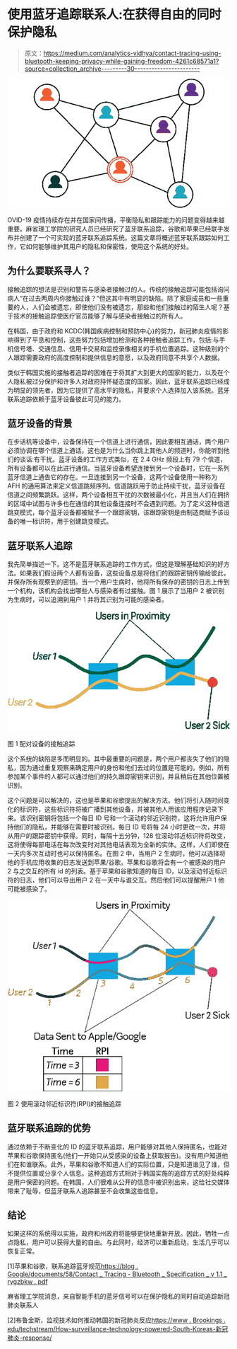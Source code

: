 # 使用蓝牙追踪联系人:在获得自由的同时保护隐私

> 原文：<https://medium.com/analytics-vidhya/contact-tracing-using-bluetooth-keeping-privacy-while-gaining-freedom-4261c68571a1?source=collection_archive---------30----------------------->

![](img/a1fe87cd0062ba2efe4ac203e7ac8389.png)

OVID-19 疫情持续存在并在国家间传播，平衡隐私和跟踪能力的问题变得越来越重要。麻省理工学院的研究人员已经研究了蓝牙联系追踪，谷歌和苹果已经联手发布并创建了一个可实现的蓝牙联系追踪系统。这篇文章将概述蓝牙联系跟踪如何工作，它如何能够维护其用户的隐私和保密性，使用这个系统的好处。

## 为什么要联系寻人？

接触追踪的想法是识别和警告与感染者接触过的人。传统的接触追踪可能包括询问病人“在过去两周内你接触过谁？”但这其中有明显的缺陷。除了家庭成员和一些重要的人，人们会被遗忘，即使他们没有被遗忘，那些和他们接触过的陌生人呢？基于技术的接触追踪使医疗官员能够了解与感染者接触过的所有人。

在韩国，由于政府和 KCDC(韩国疾病控制和预防中心)的努力，新冠肺炎疫情的影响得到了平息和控制，这些努力包括增加检测和各种接触者追踪工作，包括:与手机信号塔、交通信息、信用卡交易和监控录像相关的手机位置追踪。这种级别的个人跟踪需要政府的高度控制和提供信息的意愿，以及政府同意不共享个人数据。

类似于韩国实施的接触者追踪的困难在于将其扩大到更大的国家的能力，以及在个人隐私被过分保护和许多人对政府持怀疑态度的国家。因此，蓝牙联系追踪已经成为明显的领先者，因为它提供了高水平的隐私，并要求个人选择加入该系统。蓝牙联系追踪依赖于蓝牙设备彼此可见的能力。

## 蓝牙设备的背景

在步话机等设备中，设备保持在一个信道上进行通信，因此要相互通话，两个用户必须协调在哪个信道上通话。这也是为什么当你跳上其他人的频道时，你能听到他们的谈话:有干扰。蓝牙设备的工作方式类似，在 2.4 GHz 频段上有 79 个信道，所有设备都可以在此进行通信。当蓝牙设备希望连接到另一个设备时，它在一系列蓝牙信道上通告它的存在。一旦连接到另一个设备，这两个设备使用一种称为 AFH 的通用算法来定义信道跳频序列。信道跳跃用于防止持续干扰，蓝牙设备在信道之间频繁跳跃。这样，两个设备相互干扰的次数被最小化，并且当人们在拥挤的区域中试图与许多也在通信的其他设备连接时不会遇到问题。为了定义这种信道跳变模式，每个蓝牙设备都被赋予一个跟踪密钥，该跟踪密钥是由制造商赋予该设备的唯一标识符，用于创建跳变模式。

## 蓝牙联系人追踪

我先简单描述一下。这不是蓝牙联系追踪的工作方式，但这是理解基础知识的好方法。如果我们假设两个人都有设备，这些设备总是将他们的跟踪密钥传输给彼此，并保存所有观察到的密钥。当一个用户生病时，他将所有保存的密钥的日志上传到一个机构，该机构会找出哪些人与感染者有过接触。图 1 展示了当用户 2 被识别为生病时，可以追溯到用户 1 并将其识别为可能的感染者。

![](img/9d0ea482331dcc61c439df17e8b313bb.png)

图 1 配对设备的接触追踪

这个系统的缺陷是多而明显的。其中最重要的问题是，两个用户都丧失了他们的隐私，因为通过重复观察来确定用户的身份和他们去过的位置是可能的。例如，所有参加某个事件的人都可以通过他们的持久跟踪密钥来识别，并且稍后在其他位置被识别。

这个问题是可以解决的，这也是苹果和谷歌提出的解决方法。他们将引入随时间变化的标识符，这些标识符将被广播到其他设备，并被其他人用该应用程序记录下来。该识别密钥将包括一个每日 ID 号和一个滚动的邻近识别符，这将允许用户保持他们的隐私，并能够在需要时被识别。每日 ID 号将每 24 小时更改一次，并将从用户的跟踪密钥中获得。同时，每隔十五分钟，128 位滚动邻近标识符将改变，这将使得每部电话在每次改变时对其他电话表现为全新的实体。这样，人们即使在一天内多次互动时也可以保持匿名。在图 2 中，当用户 2 生病时，他可以选择将他的手机应用收集的日志发送到苹果/谷歌。苹果和谷歌将会有一个被感染的用户 2 与之交互的所有 id 的列表。基于苹果和谷歌知道的每日 ID，以及滚动邻近标识符的日志，他们可以导出用户 2 在一天中与谁交互。然后他们可以提醒用户 1 他可能被感染了。

![](img/c62cea18375ceadb64db81a66c9c36c9.png)

图 2 使用滚动邻近标识符(RPI)的接触追踪

## 蓝牙联系追踪的优势

通过依赖于不断变化的 ID 的蓝牙联系追踪，用户能够对其他人保持匿名，也能对苹果和谷歌保持匿名(他们一开始只从受感染的设备上获取报告)。没有用户知道他们在和谁联系。此外，苹果和谷歌不知道人们的实际位置，只是知道谁见了谁，但不提供位置或分享个人信息。这种追踪方式相对于韩国实施的追踪方式的好处纯粹是用户保密的问题。在韩国，人们很难从公开的信息中被识别出来，这给社交媒体带来了耻辱，但蓝牙联系人追踪甚至不会收集这些信息。

## 结论

如果这样的系统得以实施，政府和州政府将能够更快地重新开放。因此，牺牲一点点隐私，用户可以获得大量的自由。与此同时，经济可以重新启动，生活几乎可以恢复正常。

[1]苹果和谷歌，联系追踪蓝牙规范[https://blog . Google/documents/58/Contact _ Tracing _-_ Bluetooth _ Specification _ v 1.1 _ rygzbkw . pdf](https://blog.google/documents/58/Contact_Tracing_-_Bluetooth_Specification_v1.1_RYGZbKW.pdf)

麻省理工学院消息，来自智能手机的蓝牙信号可以在保护隐私的同时自动追踪新冠肺炎联系人

[2]布鲁金斯，监视技术如何推动韩国的新冠肺炎反应[https://www . Brookings . edu/techstream/How-surveillance-technology-powered-South-Koreas-新冠肺炎-response/](https://www.brookings.edu/techstream/how-surveillance-technology-powered-south-koreas-covid-19-response/)
